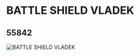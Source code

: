 # BATTLE SHIELD VLADEK
## 55842
![BATTLE SHIELD VLADEK](https://lc-www-live-s.legocdn.com/media/bricks/5/2/4293462.jpg)